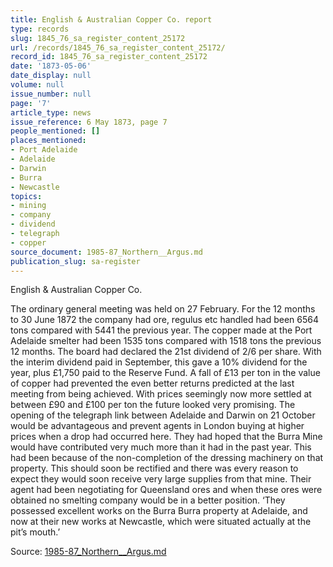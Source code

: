 ```yaml
---
title: English & Australian Copper Co. report
type: records
slug: 1845_76_sa_register_content_25172
url: /records/1845_76_sa_register_content_25172/
record_id: 1845_76_sa_register_content_25172
date: '1873-05-06'
date_display: null
volume: null
issue_number: null
page: '7'
article_type: news
issue_reference: 6 May 1873, page 7
people_mentioned: []
places_mentioned:
- Port Adelaide
- Adelaide
- Darwin
- Burra
- Newcastle
topics:
- mining
- company
- dividend
- telegraph
- copper
source_document: 1985-87_Northern__Argus.md
publication_slug: sa-register
---
```


English & Australian Copper Co.

The ordinary general meeting was held on 27 February.  For the 12 months to 30 June 1872 the company had ore, regulus etc handled had been 6564 tons compared with 5441 the previous year.  The copper made at the Port Adelaide smelter had been 1535 tons compared with 1518 tons the previous 12 months.   The board had declared the 21st dividend of 2/6 per share.  With the interim dividend paid in September, this gave a 10% dividend for the year, plus £1,750 paid to the Reserve Fund.  A fall of £13 per ton in the value of copper had prevented the even better returns predicted at the last meeting from being achieved.  With prices seemingly now more settled at between £90 and £100 per ton the future looked very promising.  The opening of the telegraph link between Adelaide and Darwin on 21 October would be advantageous and prevent agents in London buying at higher prices when a drop had occurred here.  They had hoped that the Burra Mine would have contributed very much more than it had in the past year.  This had been because of the non-completion of the dressing machinery on that property.  This should soon be rectified and there was every reason to expect they would soon receive very large supplies from that mine.  Their agent had been negotiating for Queensland ores and when these ores were obtained no smelting company would be in a better position.  ‘They possessed excellent works on the Burra Burra property at Adelaide, and now at their new works at Newcastle, which were situated actually at the pit’s mouth.’

Source: [1985-87_Northern__Argus.md](/downloads/markdown/1985-87_Northern__Argus.md)
